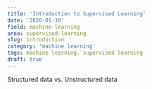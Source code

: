 ```yaml
---
title: 'Introduction to Supervised Learning'
date: '2020-01-10'
field: machine-learning
area: supervised-learning
slug: introduction
category: 'machine learning'
tags: machine learning, supervised learning
draft: true
---
```


Structured data vs. Unstructured data
